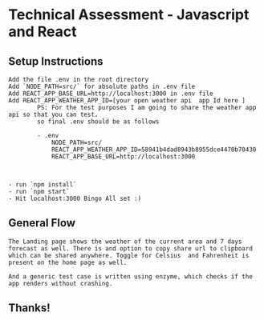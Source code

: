 # Technical Assessment - Javascript and React

## Setup Instructions
    Add the file .env in the root directory
    Add `NODE_PATH=src/` for absolute paths in .env file
    Add REACT_APP_BASE_URL=http://localhost:3000 in .env file
    Add REACT_APP_WEATHER_APP_ID=[your open weather api  app Id here ]
            PS: For the test purposes I am going to share the weather app api so that you can test.
            so final .env should be as follows

            - .env
                NODE_PATH=src/
                REACT_APP_WEATHER_APP_ID=58941b4dad8943b8955dce4470b70430
                REACT_APP_BASE_URL=http://localhost:3000



    - run `npm install`
    - run `npm start`
    - Hit localhost:3000 Bingo All set :)

## General Flow
    The Landing page shows the weather of the current area and 7 days forecast as well. There is and option to copy share url to clipboard which can be shared anywhere. Toggle for Celsius  and Fahrenheit is present on the home page as well.

    And a generic test case is written using enzyme, which checks if the app renders without crashing.

## Thanks!
